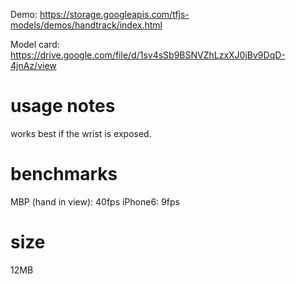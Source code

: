 Demo: https://storage.googleapis.com/tfjs-models/demos/handtrack/index.html

Model card: https://drive.google.com/file/d/1sv4sSb9BSNVZhLzxXJ0jBv9DqD-4jnAz/view

# usage notes
works best if the wrist is exposed.

# benchmarks

MBP (hand in view): 40fps
iPhone6: 9fps

# size

12MB
